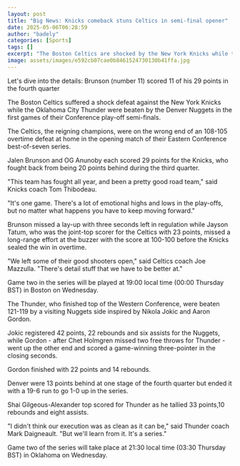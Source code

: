 ```yaml
---
layout: post
title: "Big News: Knicks comeback stuns Celtics in semi-final opener"
date: 2025-05-06T06:28:59
author: "badely"
categories: [Sports]
tags: []
excerpt: "The Boston Celtics are shocked by the New York Knicks while the Oklahoma City Thunder lose to the Denver Nuggets in the Conference play-off semi-final"
image: assets/images/e592cb07cae0b8461524730130b41ffa.jpg
---
```


Let's dive into the details: Brunson (number 11) scored 11 of his 29 points in the fourth quarter

The Boston Celtics suffered a shock defeat against the New York Knicks while the Oklahoma City Thunder were beaten by the Denver Nuggets in the first games of their Conference play-off semi-finals.

The Celtics, the reigning champions, were on the wrong end of an 108-105 overtime defeat at home in the opening match of their Eastern Conference best-of-seven series.

Jalen Brunson and OG Anunoby each scored 29 points for the Knicks, who fought back from being 20 points behind during the third quarter.

"This team has fought all year, and been a pretty good road team," said Knicks coach Tom Thibodeau.

"It's one game. There's a lot of emotional highs and lows in the play-offs, but no matter what happens you have to keep moving forward."

Brunson missed a lay-up with three seconds left in regulation while Jayson Tatum, who was the joint-top scorer for the Celtics with 23 points, missed a long-range effort at the buzzer with the score at 100-100 before the Knicks sealed the win in overtime.

"We left some of their good shooters open," said Celtics coach Joe Mazzulla. "There's detail stuff that we have to be better at."

Game two in the series will be played at 19:00 local time (00:00 Thursday BST) in Boston on Wednesday.

The Thunder, who finished top of the Western Conference, were beaten 121-119 by a visiting Nuggets side inspired by Nikola Jokic and Aaron Gordon.

Jokic registered 42 points, 22 rebounds and six assists for the Nuggets, while Gordon - after Chet Holmgren missed two free throws for Thunder - went up the other end and scored a game-winning three-pointer in the closing seconds.

Gordon finished with 22 points and 14 rebounds.

Denver were 13 points behind at one stage of the fourth quarter but ended it with a 19-6 run to go 1-0 up in the series.

Shai Gilgeous-Alexander top scored for Thunder as he tallied 33 points,10 rebounds and eight assists.

"I didn't think our execution was as clean as it can be," said Thunder coach Mark Daigneault. "But we'll learn from it. It's a series."

Game two of the series will take place at 21:30 local time (03:30 Thursday BST) in Oklahoma on Wednesday.

